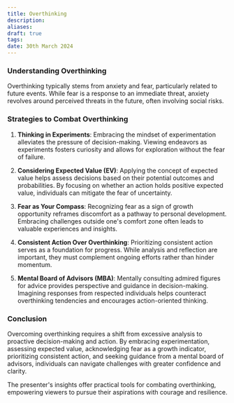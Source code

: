 ```yaml
---
title: Overthinking
description: 
aliases: 
draft: true
tags: 
date: 30th March 2024
---
```

### Understanding Overthinking

Overthinking typically stems from anxiety and fear, particularly related to future events. While fear is a response to an immediate threat, anxiety revolves around perceived threats in the future, often involving social risks.

### Strategies to Combat Overthinking

1. **Thinking in Experiments**: Embracing the mindset of experimentation alleviates the pressure of decision-making. Viewing endeavors as experiments fosters curiosity and allows for exploration without the fear of failure.
    
2. **Considering Expected Value (EV)**: Applying the concept of expected value helps assess decisions based on their potential outcomes and probabilities. By focusing on whether an action holds positive expected value, individuals can mitigate the fear of uncertainty.
    
3. **Fear as Your Compass**: Recognizing fear as a sign of growth opportunity reframes discomfort as a pathway to personal development. Embracing challenges outside one's comfort zone often leads to valuable experiences and insights.
    
4. **Consistent Action Over Overthinking**: Prioritizing consistent action serves as a foundation for progress. While analysis and reflection are important, they must complement ongoing efforts rather than hinder momentum.
    
5. **Mental Board of Advisors (MBA)**: Mentally consulting admired figures for advice provides perspective and guidance in decision-making. Imagining responses from respected individuals helps counteract overthinking tendencies and encourages action-oriented thinking.
    

### Conclusion

Overcoming overthinking requires a shift from excessive analysis to proactive decision-making and action. By embracing experimentation, assessing expected value, acknowledging fear as a growth indicator, prioritizing consistent action, and seeking guidance from a mental board of advisors, individuals can navigate challenges with greater confidence and clarity.

The presenter's insights offer practical tools for combating overthinking, empowering viewers to pursue their aspirations with courage and resilience.
